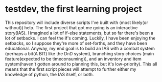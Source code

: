 testdev, the first learning project
=======

This repository will include diverse scripts I've built with (most likely(or without)) help.
The first project that got me going is an interactive story(IAS). I imagined a lot of if-else statements, but so far there's been a lot of setbacks. I can feel the if's coming. Luckily, I have been enjoying the setbacks, so I suppose they're more of set-forths, and they have been educational. Anyway, my end goal is to build an IAS with a combat system (perhaps a bit(A BIT) like the DnD system), branching story choices (main feature(expected to be timeconsuming)), and an inventory and item system(haven't gotten around to planning this, but it's low-priority).
This all means that the first script pieces will attempt to further either my knowledge of python, the IAS itself, or both.
